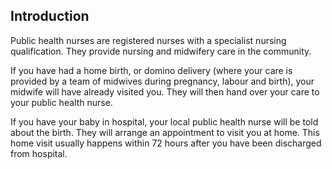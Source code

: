 ##  Introduction

Public health nurses are registered nurses with a specialist nursing
qualification. They provide nursing and midwifery care in the community.

If you have had a home birth, or domino delivery (where your care is provided
by a team of midwives during pregnancy, labour and birth), your midwife will
have already visited you. They will then hand over your care to your public
health nurse.

If you have your baby in hospital, your local public health nurse will be told
about the birth. They will arrange an appointment to visit you at home. This
home visit usually happens within 72 hours after you have been discharged from
hospital.
